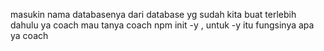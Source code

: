 masukin nama databasenya dari database yg sudah kita buat terlebih dahulu ya coach
mau tanya coach npm init -y , untuk -y itu fungsinya apa ya coach 